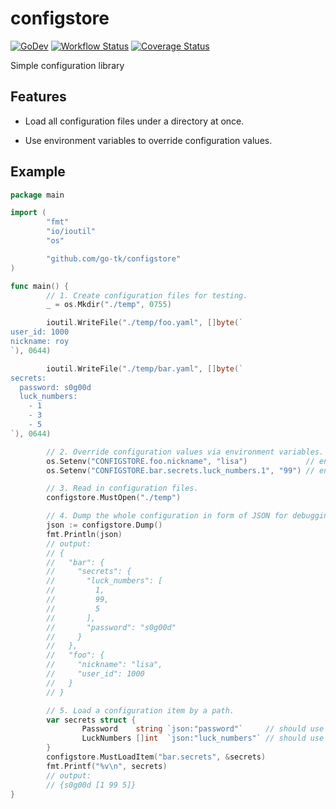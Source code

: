 # configstore

[![GoDev](https://pkg.go.dev/badge/golang.org/x/pkgsite.svg)](https://pkg.go.dev/github.com/go-tk/configstore)
[![Workflow Status](https://github.com/go-tk/configstore/actions/workflows/main.yaml/badge.svg?branch=main)](https://github.com/go-tk/configstore/actions)
[![Coverage Status](https://codecov.io/gh/go-tk/configstore/branch/main/graph/badge.svg)](https://codecov.io/gh/go-tk/configstore)

Simple configuration library

## Features

- Load all configuration files under a directory at once.

- Use environment variables to override configuration values.

## Example

```go
package main

import (
        "fmt"
        "io/ioutil"
        "os"

        "github.com/go-tk/configstore"
)

func main() {
        // 1. Create configuration files for testing.
        _ = os.Mkdir("./temp", 0755)

        ioutil.WriteFile("./temp/foo.yaml", []byte(`
user_id: 1000
nickname: roy
`), 0644)

        ioutil.WriteFile("./temp/bar.yaml", []byte(`
secrets:
  password: s0g00d
  luck_numbers:
    - 1
    - 3
    - 5
`), 0644)

        // 2. Override configuration values via environment variables.
        os.Setenv("CONFIGSTORE.foo.nickname", "lisa")             // env value should be valid YAML
        os.Setenv("CONFIGSTORE.bar.secrets.luck_numbers.1", "99") // env value should be valid YAML

        // 3. Read in configuration files.
        configstore.MustOpen("./temp")

        // 4. Dump the whole configuration in form of JSON for debugging.
        json := configstore.Dump()
        fmt.Println(json)
        // output:
        // {
        //   "bar": {
        //     "secrets": {
        //       "luck_numbers": [
        //         1,
        //         99,
        //         5
        //       ],
        //       "password": "s0g00d"
        //     }
        //   },
        //   "foo": {
        //     "nickname": "lisa",
        //     "user_id": 1000
        //   }
        // }

        // 5. Load a configuration item by a path.
        var secrets struct {
                Password    string `json:"password"`     // should use json tag rather than yaml tag
                LuckNumbers []int  `json:"luck_numbers"` // should use json tag rather than yaml tag
        }
        configstore.MustLoadItem("bar.secrets", &secrets)
        fmt.Printf("%v\n", secrets)
        // output:
        // {s0g00d [1 99 5]}
}
```
